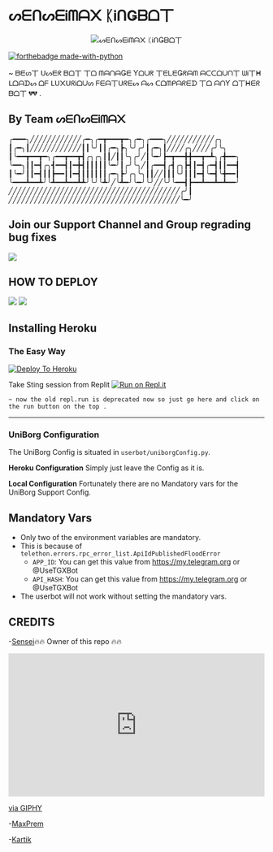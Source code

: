 # ᔕᗴᑎᔕᗴᎥᗰᗩ᙭ ᛕᎥᑎǤᗷᗝ丅

<p align="center">
<img src="https://media.giphy.com/media/3tHQUCykC63f6i099R/giphy.gif" alt="ᔕᗴᑎᔕᗴᎥᗰᗩ᙭ ᛕᎥᑎǤᗷᗝ丅">


[![forthebadge made-with-python](http://ForTheBadge.com/images/badges/made-with-python.svg)](https://www.python.org/)


~ ᗷᗴᔕ丅 ᑌᔕᗴᖇ ᗷᗝ丅 丅ᗝ ᗰᗩᑎᗩǤᗴ Ƴᗝᑌᖇ 丅ᗴᒪᗴǤᖇᗩᗰ ᗩᑕᑕᗝᑌᑎ丅 ᗯᎥ丅ᕼ ᒪᗝᗩᗪᔕ ᗝᖴ ᒪᑌ᙭ᑌᖇᎥᗝᑌᔕ ᖴᗴᗩ丅ᑌᖇᗴᔕ ᗩᔕ ᑕᗝᗰᑭᗩᖇᗴᗪ 丅ᗝ ᗩᑎƳ ᗝ丅ᕼᗴᖇ ᗷᗝ丅 💔💔 . 

## By Team ᔕᗴᑎᔕᗴᎥᗰᗩ᙭ 
╭━━━╮╱╱╱╱╱╱╱╱╱╱╱╱╭━╮╭━┳━━━┳━╮╭━╮╭━━━╮╱╱╱╱╱╱╱╱╱╱╱╭╮
┃╭━╮┃╱╱╱╱╱╱╱╱╱╱╱╱┃┃╰╯┃┃╭━╮┣╮╰╯╭╯┃╭━╮┃╱╱╱╱╭╮╱╱╱╱╭╯╰╮
┃╰━━┳━━┳━╮╭━━┳━━┳┫╭╮╭╮┃┃╱┃┃╰╮╭╯╱┃╰━╯┣━┳━━╋╋━━┳━┻╮╭╋━━╮
╰━━╮┃┃━┫╭╮┫━━┫┃━╋┫┃┃┃┃┃╰━╯┃╭╯╰╮╱┃╭━━┫╭┫╭╮┣┫┃━┫╭━┫┃┃━━┫
┃╰━╯┃┃━┫┃┃┣━━┃┃━┫┃┃┃┃┃┃╭━╮┣╯╭╮╰╮┃┃╱╱┃┃┃╰╯┃┃┃━┫╰━┫╰╋━━┃
╰━━━┻━━┻╯╰┻━━┻━━┻┻╯╰╯╰┻╯╱╰┻━╯╰━╯╰╯╱╱╰╯╰━━┫┣━━┻━━┻━┻━━╯
╱╱╱╱╱╱╱╱╱╱╱╱╱╱╱╱╱╱╱╱╱╱╱╱╱╱╱╱╱╱╱╱╱╱╱╱╱╱╱╱╭╯┃
╱╱╱╱╱╱╱╱╱╱╱╱╱╱╱╱╱╱╱╱╱╱╱╱╱╱╱╱╱╱╱╱╱╱╱╱╱╱╱╱╰━╯


## Join our Support Channel and Group regrading bug fixes

<a href="https://t.me/SenseiMAXprojects"><img src="https://img.shields.io/badge/Join-Telegram%20Channel-red.svg?logo=Telegram"></a>

## HOW TO DEPLOY 

<a href="https://www.youtube.com/playlist?list=PLX1HgLA9qoirRYh8jrggvFfHbZVvF5W8B"><img src="https://img.shields.io/badge/How%20To-Deploy-red.svg?logo=Youtube"></a>
<a href="https://youtu.be/woeU5l76kHY"><img src="https://img.shields.io/badge/How%20To-Deploy-red.svg?logo=Youtube"></a>


## Installing Heroku 

### The Easy Way
[![Deploy To Heroku](https://www.herokucdn.com/deploy/button.svg)](https://heroku.com/deploy?template=https://github.com/SenseiMAX/SenseiMAX-Kingbot/)

Take Sting session from Replit
[![Run on Repl.it](https://repl.it/badge/github/spandey112/SensibleUserbot)](https://repl.it/@SenseiOfficial/String-Session-1)
    
    ~ now the old repl.run is deprecated now so just go here and click on the run button on the top .
-------------------------------------------------

### UniBorg Configuration


The UniBorg Config is situated in `userbot/uniborgConfig.py`.

**Heroku Configuration**
Simply just leave the Config as it is.

**Local Configuration**
Fortunately there are no Mandatory vars for the UniBorg Support Config.

## Mandatory Vars

- Only two of the environment variables are mandatory.
- This is because of `telethon.errors.rpc_error_list.ApiIdPublishedFloodError`
    - `APP_ID`:   You can get this value from https://my.telegram.org or @UseTGXBot
    - `API_HASH`:   You can get this value from https://my.telegram.org or @UseTGXBot
- The userbot will not work without setting the mandatory vars.

## CREDITS
   -[Sensei](https://t.me/Sensei_nex)🔥🔥 Owner of this repo 🔥🔥
<div style="width:100%;height:0;padding-bottom:56%;position:relative;"><iframe src="https://giphy.com/embed/uVQiKrZG7RQ7jteaJI" width="100%" height="100%" style="position:absolute" frameBorder="0" class="giphy-embed" allowFullScreen></iframe></div><p><a href="https://giphy.com/gifs/parlophone-fire-fight-uVQiKrZG7RQ7jteaJI">via GIPHY</a></p>
   
   
   -[MaxPrem](https://t.me/@ackerPrem)
   
   
   -[Kartik](https://t.me/Kartikrajofficial)
   
   

